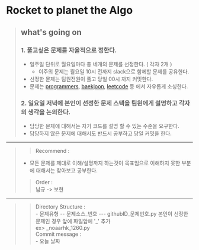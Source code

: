 # Rocket to planet the Algo
> ## what's going on
> ### 1. 풀고싶은 문제를 자율적으로 정한다. 
>   - 일주일 단위로 월요일마다 총 네개의 문제를 선정한다. ( 각자 2개 ) 
>       - 이주의 문제는 월요일 10시 전까지 slack으로 함께할 문제를 공유한다. 
>   - 선정한 문제는 팀원전원이 풀고 당일 00시 까지 커밋한다. 
>   - 문제는 [programmers](https://programmers.co.kr/learn/challenges?tab=all_challenges), [baekjoon](https://www.acmicpc.net/problemset), [leetcode](https://leetcode.com/problemset/all/) 등 에서 자유롭게 소싱한다. 
> ### 2. 일요일 저녁에 본인이 선정한 문제 스택을 팀원에게 설명하고 각자의 생각을 논의한다.
>   - 담당한 문제에 대해서는 자기 코드를 설명 할 수 있는 수준을 요구한다.
>   - 담당하지 않은 문제에 대해서도 반드시 공부하고 당일 커밋을 한다. 
>

---
>> Recommend :
>-  모든 문제를 제대로 이해/설명까지 하는것이 목표임으로 이해하지 못한 부분에 대해서는 찾아보고 공부한다.
>> Order :   
> 남규 -> 보현 
---
>> Directory Structure :   
> \- 문제유형 \-- 문제소스_번호 \--- githubID_문제번호.py 본인이 선정한 문제인 경우 앞에 파일앞에 '_' 추가    
> ex> _noaarhk\_1260.py   
>> Commit message :   
> \- 오늘 날짜 
